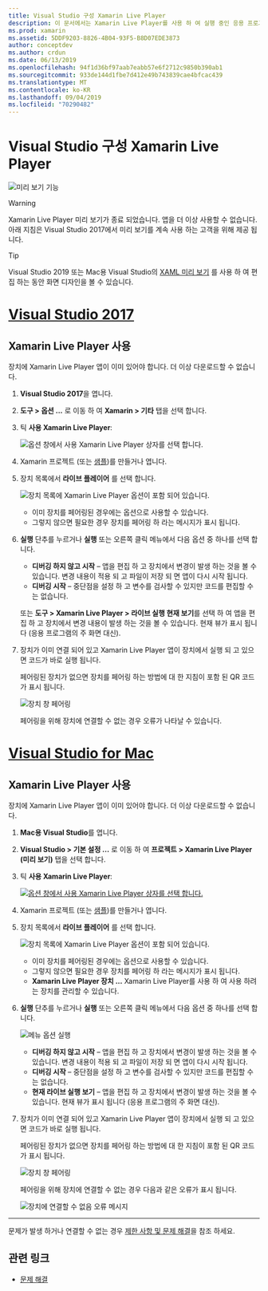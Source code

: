 ```yaml
---
title: Visual Studio 구성 Xamarin Live Player
description: 이 문서에서는 Xamarin Live Player를 사용 하 여 실행 중인 응용 프로그램에 대 한 라이브 편집을 수행 하는 방법을 설명 합니다.
ms.prod: xamarin
ms.assetid: 5DDF9203-8826-4B04-93F5-B8D07EDE3873
author: conceptdev
ms.author: crdun
ms.date: 06/13/2019
ms.openlocfilehash: 94f1d36bf97aab7eabb57e6f2712c9850b390ab1
ms.sourcegitcommit: 933de144d1fbe7d412e49b743839cae4bfcac439
ms.translationtype: MT
ms.contentlocale: ko-KR
ms.lasthandoff: 09/04/2019
ms.locfileid: "70290482"
---
```

# <a name="xamarin-live-player-visual-studio-configuration"></a>Visual Studio 구성 Xamarin Live Player

![미리 보기 기능](~/media/shared/preview.png)

> [!WARNING]
> Xamarin Live Player 미리 보기가 종료 되었습니다. 앱을 더 이상 사용할 수 없습니다. 아래 지침은 Visual Studio 2017에서 미리 보기를 계속 사용 하는 고객을 위해 제공 됩니다.

> [!TIP]
> Visual Studio 2019 또는 Mac용 Visual Studio의 [XAML 미리 보기](~/xamarin-forms/xaml/xaml-previewer/index.md) 를 사용 하 여 편집 하는 동안 화면 디자인을 볼 수 있습니다.

# <a name="visual-studio-2017tabwindows"></a>[Visual Studio 2017](#tab/windows)

## <a name="using-xamarin-live-player"></a>Xamarin Live Player 사용

장치에 Xamarin Live Player 앱이 이미 있어야 합니다. 더 이상 다운로드할 수 없습니다.

1. **Visual Studio 2017**을 엽니다.
2. **도구 > 옵션 ...** 로 이동 하 여 **Xamarin > 기타** 탭을 선택 합니다.
3. 틱 **사용 Xamarin Live Player**:

    ![옵션 창에서 사용 Xamarin Live Player 상자를 선택 합니다.](install-images/vs2017-options.png)

4. Xamarin 프로젝트 (또는 [샘플](~/tools/live-player/samples.md))를 만들거나 엽니다.
5. 장치 목록에서 **라이브 플레이어** 를 선택 합니다.

    ![장치 목록에 Xamarin Live Player 옵션이 포함 되어 있습니다.](install-images/devices-empty-windows.png)

    - 이미 장치를 페어링된 경우에는 옵션으로 사용할 수 있습니다.
    - 그렇지 않으면 필요한 경우 장치를 페어링 하 라는 메시지가 표시 됩니다.

6. **실행** 단추를 누르거나 **실행** 또는 오른쪽 클릭 메뉴에서 다음 옵션 중 하나를 선택 합니다.

    - **디버깅 하지 않고 시작** – 앱을 편집 하 고 장치에서 변경이 발생 하는 것을 볼 수 있습니다. 변경 내용이 적용 되 고 파일이 저장 되 면 앱이 다시 시작 됩니다.
    - **디버깅 시작** – 중단점을 설정 하 고 변수를 검사할 수 있지만 코드를 편집할 수는 없습니다.

    또는 **도구 > Xamarin Live Player > 라이브 실행 현재 보기**를 선택 하 여 앱을 편집 하 고 장치에서 변경 내용이 발생 하는 것을 볼 수 있습니다. 현재 뷰가 표시 됩니다 (응용 프로그램의 주 화면 대신).

7. 장치가 이미 연결 되어 있고 Xamarin Live Player 앱이 장치에서 실행 되 고 있으면 코드가 바로 실행 됩니다.

    페어링된 장치가 없으면 장치를 페어링 하는 방법에 대 한 지침이 포함 된 QR 코드가 표시 됩니다.

    ![장치 창 페어링](install-images/manage-empty-windows.png)

    페어링을 위해 장치에 연결할 수 없는 경우 오류가 나타날 수 있습니다.

# <a name="visual-studio-for-mactabmacos"></a>[Visual Studio for Mac](#tab/macos)

## <a name="using-xamarin-live-player"></a>Xamarin Live Player 사용

장치에 Xamarin Live Player 앱이 이미 있어야 합니다. 더 이상 다운로드할 수 없습니다.

1. **Mac용 Visual Studio**를 엽니다.
2. **Visual Studio > 기본 설정 ...** 로 이동 하 여 **프로젝트 > Xamarin Live Player (미리 보기)** 탭을 선택 합니다.
3. 틱 **사용 Xamarin Live Player**:

    [![옵션 창에서 사용 Xamarin Live Player 상자를 선택 합니다.](install-images/vsmac-options-sml.png)](install-images/vsmac-options.png#lightbox)

4. Xamarin 프로젝트 (또는 [샘플](~/tools/live-player/samples.md))를 만들거나 엽니다.
5. 장치 목록에서 **라이브 플레이어** 를 선택 합니다.

    ![장치 목록에 Xamarin Live Player 옵션이 포함 되어 있습니다.](install-images/devices.png)

    - 이미 장치를 페어링된 경우에는 옵션으로 사용할 수 있습니다.
    - 그렇지 않으면 필요한 경우 장치를 페어링 하 라는 메시지가 표시 됩니다.
    - **Xamarin Live Player 장치 ...** Xamarin Live Player를 사용 하 여 사용 하려는 장치를 관리할 수 있습니다.

6. **실행** 단추를 누르거나 **실행** 또는 오른쪽 클릭 메뉴에서 다음 옵션 중 하나를 선택 합니다.

    ![메뉴 옵션 실행](install-images/run-menu.png)

    - **디버깅 하지 않고 시작** – 앱을 편집 하 고 장치에서 변경이 발생 하는 것을 볼 수 있습니다. 변경 내용이 적용 되 고 파일이 저장 되 면 앱이 다시 시작 됩니다.
    - **디버깅 시작** – 중단점을 설정 하 고 변수를 검사할 수 있지만 코드를 편집할 수는 없습니다.
    - **현재 라이브 실행 보기** – 앱을 편집 하 고 장치에서 변경이 발생 하는 것을 볼 수 있습니다. 현재 뷰가 표시 됩니다 (응용 프로그램의 주 화면 대신).

7. 장치가 이미 연결 되어 있고 Xamarin Live Player 앱이 장치에서 실행 되 고 있으면 코드가 바로 실행 됩니다.

    페어링된 장치가 없으면 장치를 페어링 하는 방법에 대 한 지침이 포함 된 QR 코드가 표시 됩니다.

    ![장치 창 페어링](install-images/manage-empty.png)

    페어링을 위해 장치에 연결할 수 없는 경우 다음과 같은 오류가 표시 됩니다.

    ![장치에 연결할 수 없음 오류 메시지](install-images/error-cannot-connect.png)

-----

문제가 발생 하거나 연결할 수 없는 경우 [제한 사항 및 문제 해결](~/tools/live-player/troubleshooting.md)을 참조 하세요.

## <a name="related-links"></a>관련 링크

- [문제 해결](~/tools/live-player/troubleshooting.md)
